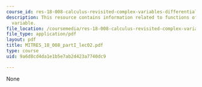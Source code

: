 ```yaml
---
course_id: res-18-008-calculus-revisited-complex-variables-differential-equations-and-linear-algebra-fall-2011
description: This resource contains information related to functions of a complex
  variable.
file_location: /coursemedia/res-18-008-calculus-revisited-complex-variables-differential-equations-and-linear-algebra-fall-2011/9a6d8cd4da1e1b5e7ab2d423a7740dc9_MITRES_18_008_partI_lec02.pdf
file_type: application/pdf
layout: pdf
title: MITRES_18_008_partI_lec02.pdf
type: course
uid: 9a6d8cd4da1e1b5e7ab2d423a7740dc9

---
```

None